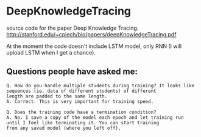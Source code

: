 # DeepKnowledgeTracing
source code for the paper Deep Knowledge Tracing. http://stanford.edu/~cpiech/bio/papers/deepKnowledgeTracing.pdf

At the moment the code doesn't include LSTM model, only RNN (I will upload LSTM when I get a chance).

Questions people have asked me:
----------
```
Q. How do you handle multiple students during training? It looks like sequences (ie. data of different students) of different
length are padded to the same length.
A. Correct. This is very important for training speed.
```

```
Q. Does the training code have a termination condition?
A. No. I save a copy of the model each epoch and let training run until I feel like terminating it. You can start training 
from any saved model (where you left off).
```

